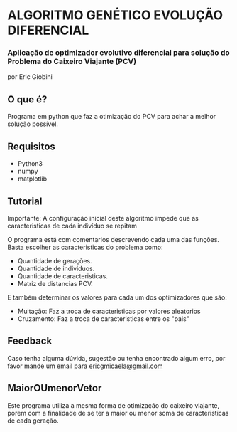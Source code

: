 # ALGORITMO GENÉTICO EVOLUÇÃO DIFERENCIAL
### Aplicação de optimizador evolutivo diferencial para solução do Problema do Caixeiro Viajante (PCV)
por Eric Giobini

## O que é?
Programa em python que faz a otimização do PCV para achar a melhor solução possível.

## Requisitos

- Python3
- numpy
- matplotlib

## Tutorial
Importante: A configuração inicial deste algoritmo impede que as caracteristicas de cada indivíduo se repitam

O programa está com comentarios descrevendo cada uma das funções. Basta escolher as caracteristicas do problema como:
- Quantidade de gerações.
- Quantidade de individuos.
- Quantidade de caracteristicas.
- Matriz de distancias PCV.

E também determinar os valores para cada um dos optimizadores que são:
- Multação: Faz a troca de caracteristicas por valores aleatorios
- Cruzamento: Faz a troca de caracteristicas entre os "pais"

## Feedback

Caso tenha alguma dúvida, sugestão ou tenha encontrado algum erro, por favor mande um email para ericgmicaela@gmail.com

## MaiorOUmenorVetor

Este programa utiliza a mesma forma de otimização do caixeiro viajante, porem com a finalidade de se ter a maior ou menor soma de caracteristicas de cada geração. 
